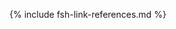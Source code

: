 [USCoreConditionEncounterDiagnosis]: http://hl7.org/fhir/us/core/STU5.0.1/StructureDefinition-us-core-condition-encounter-diagnosis.html
[USCoreConditionProblemsandHealthConcerns]: http://hl7.org/fhir/us/core/STU5.0.1/StructureDefinition-us-core-condition-problems-health-concerns.html
[USCoreLocation]: http://hl7.org/fhir/us/core/STU5.0.1/StructureDefinition-us-core-location.html
[USCoreOrganization]: http://hl7.org/fhir/us/core/STU5.0.1/StructureDefinition-us-core-organization.html
[USCorePatient]: http://hl7.org/fhir/us/core/STU5.0.1/StructureDefinition-us-core-patient.html
[USCorePractitioner]: http://hl7.org/fhir/us/core/STU5.0.1/StructureDefinition-us-core-practitioner.html
[USCorePractitionerRole]: http://hl7.org/fhir/us/core/STU5.0.1/StructureDefinition-us-core-practitionerrole.html
[USCoreBirthSex]: http://hl7.org/fhir/us/core/STU5.0.1/ValueSet-birthsex.html
[QuestionnaireResponse]: http://hl7.org/fhir/R4/questionnaireresponse.html
[PatientBirthTime]: https://hl7.org/fhir/extensions/StructureDefinition-patient-birthTime.html
[PartialDatesAndTimes]: usage.html#partial-dates-and-times
[note on birth date and time]: usage.html#birth-date-and-time
[note on Child and Decedent Fetus name]: https://hl7.org/fhir/us/bfdr/2024Jan/usage.html#child-and-decedent-fetus-name
[note on patient gender]: usage.html#gender
[CityCodes]: usage.html#city-codes
[CountyCodes]: usage.html#county-codes
[StateLiterals]: usage.html#state-literals
[CountryLiterals]: usage.html#country-literals
[Handling of edit flags]: usage.html#handling-of-edit-flags
[Change Log]: change_log.html
[Changes Between Versions]: content-transitions.html
[Birth and Fetal Death Vital Reporting]: https://hl7.org/fhir/us/bfdr/2024Jan/
[Vital Records Common Library]: https://build.fhir.org/ig/HL7/vr-common-library
[Medicolegal Death Investigation]: https://build.fhir.org/ig/HL7/fhir-mdi-ig/
[Vital Records Death Reporting]: https://hl7.org/fhir/us/vrdr/
[PHVS_Occupation_CDC_Census2010VS]: https://phinvads.cdc.gov/vads/ViewValueSet.action?oid=2.16.840.1.114222.4.11.7186
[PHVS_Industry_CDC_Census2010VS]: https://phinvads.cdc.gov/vads/ViewValueSet.action?oid=2.16.840.1.114222.4.11.7187
[PHVS_Occupation_CDC_Census2012VS]: https://phinvads.cdc.gov/vads/ViewValueSet.action?oid=2.16.840.1.114222.4.11.8026
[PHVS_Industry_CDC_Census2012VS]: https://phinvads.cdc.gov/vads/ViewValueSet.action?oid=2.16.840.1.114222.4.11.8027
[PHVS_Occupation_CDC_Census2018VS]: https://phinvads.cdc.gov/vads/ViewValueSet.action?oid=2.16.840.1.114222.4.11.8065
[PHVS_Industry_CDC_Census2018VS]: https://phinvads.cdc.gov/vads/ViewValueSet.action?oid=2.16.840.1.114222.4.11.8066
[ACMESystemRejectVS]: ValueSet-vrdr-system-reject-vs.html
[VRFM]: https://build.fhir.org/ig/nightingaleproject/vital_records_fhir_messaging_ig/message.html#successful-death-record-submission
[HL7EncounterAdmitSourceVS]: http://hl7.org/fhir/ValueSet/encounter-admit-source
[USCoreDischargeDispositionVS]: http://hl7.org/fhir/us/core/ValueSet/us-core-discharge-disposition
[USCoreBirthSexVS]: http://hl7.org/fhir/us/core/ValueSet/birthsex
<!-- old terminology -->
[CodeSystemDeathPregnancyStatusVitalRecords]: http://hl7.org/fhir/us/vr-common-library/STU1.1/CodeSystem-CodeSystem-death-pregnancy-status-vr.html
[CodeSystemDeathReportingCodesVitalRecords]: http://hl7.org/fhir/us/vr-common-library/STU1.1/CodeSystem-CodeSystem-death-reporting-codes-vr.html
[CodeSystemIntentionalRejectVitalRecords]: http://hl7.org/fhir/us/vr-common-library/STU1.1/CodeSystem-CodeSystem-intentional-reject-vr.html
[CodeSystemLocalComponentCodesVitalRecords]: http://hl7.org/fhir/us/vr-common-library/STU1.1/CodeSystem-CodeSystem-local-component-codes-vr.html
[CodeSystemSystemRejectVitalRecords]: http://hl7.org/fhir/us/vr-common-library/STU1.1/CodeSystem-CodeSystem-system-reject-vr.html
[CodeSystemTransaxConversionVitalRecords]: http://hl7.org/fhir/us/vr-common-library/STU1.1/CodeSystem-CodeSystem-transax-conversion-vr.html
[ValueSetApgarTimingVitalRecords]: http://hl7.org/fhir/us/vr-common-library/STU1.1/ValueSet-ValueSet-apgar-timing-vr.html
[ValueSetCertifierTypesVitalRecords]: http://hl7.org/fhir/us/vr-common-library/STU1.1/ValueSet-ValueSet-certifier-types-vr.html
[ValueSetContributoryTobaccoUseVitalRecords]: http://hl7.org/fhir/us/vr-common-library/STU1.1/ValueSet-ValueSet-contributory-tobacco-use-vr.html
[ValueSetDateEstablishmentApproachVitalRecords]: http://hl7.org/fhir/us/vr-common-library/STU1.1/ValueSet-ValueSet-date-establishment-approach-vr.html
[ValueSetDeathPregnancyStatusVitalRecords]: http://hl7.org/fhir/us/vr-common-library/STU1.1/ValueSet-ValueSet-death-pregnancy-status-vr.html
[ValueSetEducationLevelPersonVitalRecords]: http://hl7.org/fhir/us/vr-common-library/STU1.1/ValueSet-ValueSet-education-level-person-vr.html
[ValueSetFatherRelationshipVitalRecords]: http://hl7.org/fhir/us/vr-common-library/STU1.1/ValueSet-ValueSet-father-relationship-vr.html
[ValueSetIntentionalRejectVitalRecords]: http://hl7.org/fhir/us/vr-common-library/STU1.1/ValueSet-ValueSet-intentional-reject-vr.html
[ValueSetMannerOfDeathVitalRecords]: http://hl7.org/fhir/us/vr-common-library/STU1.1/ValueSet-ValueSet-manner-of-death-vr.html
[ValueSetMotherRelationshipVitalRecords]: http://hl7.org/fhir/us/vr-common-library/STU1.1/ValueSet-ValueSet-mother-relationship-vr.html
[ValueSetPlaceOfDeathVitalRecords]: http://hl7.org/fhir/us/vr-common-library/STU1.1/ValueSet-ValueSet-place-of-death-vr.html
[ValueSetSystemRejectVitalRecords]: http://hl7.org/fhir/us/vr-common-library/STU1.1/ValueSet-ValueSet-system-reject-vr.html
[ValueSetTransaxConversionVitalRecords]: http://hl7.org/fhir/us/vr-common-library/STU1.1/ValueSet-ValueSet-transax-conversion-vr.html
[ValueSetTransportationIncidentRoleVitalRecords]: http://hl7.org/fhir/us/vr-common-library/STU1.1/ValueSet-ValueSet-transportation-incident-role-vr.html
[ValueSetYesNoNotApplicableVitalRecords]: http://hl7.org/fhir/us/vr-common-library/STU1.1/ValueSet-ValueSet-yes-no-not-applicable-vr.html
[ValueSetYesNoUnknownVitalRecords]: http://hl7.org/fhir/us/vr-common-library/STU1.1/ValueSet-ValueSet-yes-no-unknown-vr.html
[ValueSetYesNoUnknownNotApplicableVitalRecords]: http://hl7.org/fhir/us/vr-common-library/STU1.1/ValueSet-ValueSet-yes-no-unknown-not-applicable-vr.html
<!-- old profiles/extensions -->
[ObservationAutopsyPerformedIndicatorVitalRecordsOld]: http://hl7.org/fhir/us/vr-common-library/STU1.1/StructureDefinition-Observation-autopsy-performed-indicator-vr.html
[ObservationParentEducationLevelVitalRecordsOld]: http://hl7.org/fhir/us/vr-common-library/STU1.1/StructureDefinition-Observation-parent-education-level-vr.html
[PatientChildVitalRecordsOld]: http://hl7.org/fhir/us/vr-common-library/STU1.1/StructureDefinition-Patient-child-vr.html
[PatientMotherVitalRecordsOld]: http://hl7.org/fhir/us/vr-common-library/STU1.1/StructureDefinition-Patient-mother-vr.html
[PatientDecedentFetusOld]: https://hl7.org/fhir/us/bfdr/2024Jan/StructureDefinition-Patient-decedent-fetus.html
[PractitionerVitalRecordsOld]: http://hl7.org/fhir/us/vr-common-library/STU1.1/StructureDefinition-Practitioner-vr.html
[RelatedPersonFatherNaturalVitalRecordsOld]: http://hl7.org/fhir/us/vr-common-library/STU1.1/StructureDefinition-RelatedPerson-father-natural-vr.html
[RelatedPersonFatherVitalRecordsOld]: http://hl7.org/fhir/us/vr-common-library/STU1.1/StructureDefinition-RelatedPerson-father-vr.html
[RelatedPersonMotherVitalRecordsOld]: http://hl7.org/fhir/us/vr-common-library/STU1.1/StructureDefinition-RelatedPerson-mother-vr.html
[RelatedPersonParentVitalRecordsOld]: http://hl7.org/fhir/us/vr-common-library/STU1.1/StructureDefinition-RelatedPerson-parent-vr.html
[ExtensionPartialDateTimeVitalRecordsOld]: http://hl7.org/fhir/us/vr-common-library/STU1.1/StructureDefinition-Extension-partial-date-time-vr.html
[ExtensionRelatedpersonBirthplaceVitalRecordsOld]: http://hl7.org/fhir/us/vr-common-library/STU1.1/StructureDefinition-Extension-relatedperson-birthplace-vr.html
[ExtensionRelatedPersonDeceasedVitalRecordsOld]: http://hl7.org/fhir/us/vr-common-library/STU1.1/StructureDefinition-Extension-relatedperson-deceased-vr.html
[ExtensionWithinCityLimitsIndicatorVitalRecordsOld]: http://hl7.org/fhir/us/vr-common-library/STU1.1/StructureDefinition-Extension-within-city-limits-indicator-vr.html
[ExtensionPartialDateVitalRecordsOld]: http://hl7.org/fhir/us/vr-common-library/STU1.1/StructureDefinition-Extension-partial-date-vr.html
[ExtensionReportedParentAgeAtDeliveryVitalRecordsOld]: http://hl7.org/fhir/us/vr-common-library/STU1.1/StructureDefinition-Extension-reported-parent-age-at-delivery-vr.html
[ConditionEclampsiaHypertensionVitalRecords]: http://hl7.org/fhir/us/vr-common-library/STU1.1/StructureDefinition-Condition-eclampsia-hypertension-vr.html
[ConditionGestationalDiabetesVitalRecords]: http://hl7.org/fhir/us/vr-common-library/STU1.1/StructureDefinition-Condition-gestational-diabetes-vr.html
[ConditionGestationalHypertensionVitalRecords]: http://hl7.org/fhir/us/vr-common-library/STU1.1/StructureDefinition-Condition-gestational-hypertension-vr.html
[ConditionPrepregnancyDiabetesVitalRecords]: http://hl7.org/fhir/us/vr-common-library/STU1.1/StructureDefinition-Condition-prepregnancy-diabetes-vr.html
[ConditionPrepregnancyHypertensionVitalRecords]: http://hl7.org/fhir/us/vr-common-library/STU1.1/StructureDefinition-Condition-prepregnancy-hypertension-vr.html
[ExtensionDateDayVitalRecords]: http://hl7.org/fhir/us/vr-common-library/STU1.1/StructureDefinition-Extension-date-day-vr.html
[ExtensionDateMonthVitalRecords]: http://hl7.org/fhir/us/vr-common-library/STU1.1/StructureDefinition-Extension-date-month-vr.html
[ExtensionDateTimeVitalRecords]: http://hl7.org/fhir/us/vr-common-library/STU1.1/StructureDefinition-Extension-date-time-vr.html
[ExtensionDateYearVitalRecords]: http://hl7.org/fhir/us/vr-common-library/STU1.1/StructureDefinition-Extension-date-year-vr.html
[ExtensionPartialDateVitalRecords]: http://hl7.org/fhir/us/vr-common-library/STU1.1/StructureDefinition-Extension-partial-date-vr.html
[ExtensionPartialDateTimeVitalRecords]: http://hl7.org/fhir/us/vr-common-library/STU1.1/StructureDefinition-Extension-partial-date-time-vr.html
[ExtensionPatientFetalDeathVitalRecords]: http://hl7.org/fhir/us/vr-common-library/STU1.1/StructureDefinition-Extension-patient-fetal-death-vr.html
[ExtensionRelatedpersonBirthplaceVitalRecords]: http://hl7.org/fhir/us/vr-common-library/STU1.1/StructureDefinition-Extension-relatedperson-birthplace-vr.html
[ExtensionRelatedPersonDeceasedVitalRecords]: http://hl7.org/fhir/us/vr-common-library/STU1.1/StructureDefinition-Extension-relatedperson-deceased-vr.html
[ExtensionReportedParentAgeAtDeliveryVitalRecords]: http://hl7.org/fhir/us/vr-common-library/STU1.1/StructureDefinition-Extension-reported-parent-age-at-delivery-vr.html
[ExtensionWithinCityLimitsIndicatorVitalRecords]: http://hl7.org/fhir/us/vr-common-library/STU1.1/StructureDefinition-Extension-within-city-limits-indicator-vr.html
[LocationDeathVitalRecords]: http://hl7.org/fhir/us/vr-common-library/STU1.1/StructureDefinition-Location-death-vr.html
[LocationInjuryVitalRecords]: http://hl7.org/fhir/us/vr-common-library/STU1.1/StructureDefinition-Location-injury-vr.html
[ObservationApgarScoreVitalRecords]: http://hl7.org/fhir/us/vr-common-library/STU1.1/StructureDefinition-Observation-apgar-score-vr.html
[ObservationBirthWeightVitalRecords]: http://hl7.org/fhir/us/vr-common-library/STU1.1/StructureDefinition-Observation-birth-weight-vr.html
[ObservationCauseOfDeathPart1VitalRecords]: http://hl7.org/fhir/us/vr-common-library/STU1.1/StructureDefinition-Observation-cause-of-death-part1-vr.html
[ObservationContributingCauseOfDeathPart2VitalRecords]: http://hl7.org/fhir/us/vr-common-library/STU1.1/StructureDefinition-Observation-contributing-cause-of-death-part2-vr.html
[ObservationDeathDateVitalRecords]: http://hl7.org/fhir/us/vr-common-library/STU1.1/StructureDefinition-Observation-death-date-vr.html
[ObservationDecedentPregnancyVitalRecords]: http://hl7.org/fhir/us/vr-common-library/STU1.1/StructureDefinition-Observation-decedent-pregnancy-vr.html
[ObservationGestationalAgeAtDeliveryVitalRecords]: http://hl7.org/fhir/us/vr-common-library/STU1.1/StructureDefinition-Observation-gestational-age-at-delivery-vr.html
[ObservationInfantLivingVitalRecords]: http://hl7.org/fhir/us/vr-common-library/STU1.1/StructureDefinition-Observation-infant-living-vr.html
[ObservationInjuryIncidentVitalRecords]: http://hl7.org/fhir/us/vr-common-library/STU1.1/StructureDefinition-Observation-injury-incident-vr.html
[ObservationLastMenstrualPeriodVitalRecords]: http://hl7.org/fhir/us/vr-common-library/STU1.1/StructureDefinition-Observation-last-menstrual-period-vr.html
[ObservationMannerOfDeathVitalRecords]: http://hl7.org/fhir/us/vr-common-library/STU1.1/StructureDefinition-Observation-manner-of-death-vr.html
[ObservationMotherDeliveryWeightVitalRecords]: http://hl7.org/fhir/us/vr-common-library/STU1.1/StructureDefinition-Observation-mother-delivery-weight-vr.html
[ObservationMotherHeightVitalRecords]: http://hl7.org/fhir/us/vr-common-library/STU1.1/StructureDefinition-Observation-mother-height-vr.htm
[ObservationMotherPrepregnancyWeightVitalRecords]: http://hl7.org/fhir/us/vr-common-library/STU1.1/StructureDefinition-Observation-mother-prepregnancy-weight-vr.html
[ObservationNoneOfSpecifiedPregnancyRiskFactorsVitalRecords]: http://hl7.org/fhir/us/vr-common-library/STU1.1/StructureDefinition-Observation-none-of-specified-pregnancy-risk-factors-vr.html
[ObservationNumberBirthsNowDeadVitalRecords]: http://hl7.org/fhir/us/vr-common-library/STU1.1/StructureDefinition-Observation-number-births-now-dead-vr.html
[ObservationNumberBirthsNowLivingVitalRecords]: http://hl7.org/fhir/us/vr-common-library/STU1.1/StructureDefinition-Observation-number-births-now-living-vr.html
[ObservationNumberFetalDeathsThisDeliveryVitalRecords]: http://hl7.org/fhir/us/vr-common-library/STU1.1/StructureDefinition-Observation-number-fetal-deaths-this-delivery-vr.html
[ObservationNumberLiveBirthsThisDeliveryVitalRecords]: http://hl7.org/fhir/us/vr-common-library/STU1.1/StructureDefinition-Observation-number-live-births-this-delivery-vr.html
[ObservationNumberOtherPregnancyOutcomesVitalRecords]: http://hl7.org/fhir/us/vr-common-library/STU1.1/StructureDefinition-Observation-number-other-pregnancy-outcomes-vr.html
[ObservationNumberPrenatalVisitsVitalRecords]: http://hl7.org/fhir/us/vr-common-library/STU1.1/StructureDefinition-Observation-number-prenatal-visits-vr.html
[ObservationNumberPreviousCesareansVitalRecords]: http://hl7.org/fhir/us/vr-common-library/STU1.1/StructureDefinition-Observation-number-previous-cesareans-vr.html
[ObservationParentEducationLevelVitalRecords]: http://hl7.org/fhir/us/vr-common-library/STU1.1/StructureDefinition-Observation-parent-education-level-vr.html
[ObservationPluralityVitalRecords]: http://hl7.org/fhir/us/vr-common-library/STU1.1/StructureDefinition-Observation-plurality-vr.html
[ObservationPreviousCesareanVitalRecords]: http://hl7.org/fhir/us/vr-common-library/STU1.1/StructureDefinition-Observation-previous-cesarean-vr.html
[ObservationPreviousPretermBirthVitalRecords]: http://hl7.org/fhir/us/vr-common-library/STU1.1/StructureDefinition-Observation-previous-preterm-birth-vr.html
[ObservationRaceVitalRecords]: http://hl7.org/fhir/us/vr-common-library/STU1.1/StructureDefinition-Observation-race-vr.html
[ObservationTabulatedEthnicityVitalRecords]: http://hl7.org/fhir/us/vr-common-library/STU1.1/StructureDefinition-Observation-tabulated-ethnicity-vr.html
[ParametersCodingStatusValuesVitalRecords]: http://hl7.org/fhir/us/vr-common-library/STU1.1/StructureDefinition-Parameters-coding-status-values-vr.html
[PatientDecedentFetusVitalRecords]: http://hl7.org/fhir/us/vr-common-library/STU1.1/StructureDefinition-Patient-decedent-fetus-vr.html
[ProcedureArtificialInseminationVitalRecords]: http://hl7.org/fhir/us/vr-common-library/STU1.1/StructureDefinition-Procedure-artificial-insemination-vr.html
[ProcedureAssistedFertilizationVitalRecords]: http://hl7.org/fhir/us/vr-common-library/STU1.1/StructureDefinition-Procedure-assisted-fertilization-vr.html
[ProcedureDeathCertificationVitalRecords]: http://hl7.org/fhir/us/vr-common-library/STU1.1/StructureDefinition-Procedure-death-certification-vr.html
[ProcedureInfertilityTreatmentVitalRecords]: http://hl7.org/fhir/us/vr-common-library/STU1.1/StructureDefinition-Procedure-infertility-treatment-vr.html
[RelatedPersonFatherNaturalVitalRecords]: http://hl7.org/fhir/us/vr-common-library/STU1.1/StructureDefinition-RelatedPerson-father-natural-vr.html
[RelatedPersonMotherGestationalVitalRecords]: http://hl7.org/fhir/us/vr-common-library/STU1.1/StructureDefinition-RelatedPerson-mother-gestational-vr.html
[RelatedPersonParentVitalRecords]: http://hl7.org/fhir/us/vr-common-library/STU1.1/StructureDefinition-RelatedPerson-parent-vr.html
<!-- BFDR Profiles/Extensions-->
[ConditionChorioamnionitis]: https://hl7.org/fhir/us/bfdr/2024Jan/StructureDefinition-Condition-chorioamnionitis.html
[ConditionCongenitalAnomalyOfNewborn]: https://hl7.org/fhir/us/bfdr/2024Jan/StructureDefinition-Condition-congenital-anomaly-of-newborn.html
[ConditionEclampsiaHypertension]: https://hl7.org/fhir/us/bfdr/2024Jan/StructureDefinition-Condition-eclampsia-hypertension.html
[ConditionFetalDeathCauseOrCondition]: https://hl7.org/fhir/us/bfdr/2024Jan/StructureDefinition-Condition-fetal-death-cause-or-condition.html
[ConditionFetalDeathOtherCauseOrCondition]: https://hl7.org/fhir/us/bfdr/2024Jan/StructureDefinition-Condition-fetal-death-other-cause-or-condition.html
[ConditionGestationalDiabetes]: https://hl7.org/fhir/us/bfdr/2024Jan/StructureDefinition-Condition-gestational-diabetes.html
[ConditionGestationalHypertension]: https://hl7.org/fhir/us/bfdr/2024Jan/StructureDefinition-Condition-gestational-hypertension.html
[ConditionInfectionPresentDuringPregnancy]: https://hl7.org/fhir/us/bfdr/2024Jan/StructureDefinition-Condition-infection-present-during-pregnancy.html
[ConditionPerinealLaceration]: https://hl7.org/fhir/us/bfdr/2024Jan/StructureDefinition-Condition-perineal-laceration.html
[ConditionPrepregnancyDiabetes]: https://hl7.org/fhir/us/bfdr/2024Jan/StructureDefinition-Condition-prepregnancy-diabetes.html
[ConditionPrepregnancyHypertension]: https://hl7.org/fhir/us/bfdr/2024Jan/StructureDefinition-Condition-prepregnancy-hypertension.html
[ConditionRupturedUterus]: https://hl7.org/fhir/us/bfdr/2024Jan/StructureDefinition-Condition-ruptured-uterus.html
[ConditionSeizure]: https://hl7.org/fhir/us/bfdr/2024Jan/StructureDefinition-Condition-seizure.html
[CoveragePrincipalPayerDelivery]: https://hl7.org/fhir/us/bfdr/2024Jan/StructureDefinition-Coverage-principal-payer-delivery.html
[EncounterBirth]: https://hl7.org/fhir/us/bfdr/2024Jan/StructureDefinition-Encounter-birth.html
[Encounter_Maternity]: https://hl7.org/fhir/us/bfdr/2024Jan/StructureDefinition-Encounter-maternity.html
[ExtensionDateFiledByRegistrar]: https://hl7.org/fhir/us/bfdr/2024Jan/StructureDefinition-Extension-date-filed-by-registrar.html
[ExtensionDatereceivedByRegistrar]: https://hl7.org/fhir/us/bfdr/2024Jan/StructureDefinition-Extension-date-received-by-registrar.html
[ExtensionEncounterMaternityReference]: https://hl7.org/fhir/us/bfdr/2024Jan/StructureDefinition-Extension-encounter-maternity-reference.html
[ExtensionFetalDeathLocalFileNumber]: https://hl7.org/fhir/us/bfdr/2024Jan/StructureDefinition-Extension-fetal-death-local-file-number.html
[ExtensionFetalDeathReportNumber]: https://hl7.org/fhir/us/bfdr/2024Jan/StructureDefinition-Extension-fetal-death-report-number.html
[ExtensionLiveBirthCertificateNumber]: https://hl7.org/fhir/us/bfdr/2024Jan/StructureDefinition-Extension-live-birth-certificate-number.html
[ExtensionLiveBirthLocalFileNumber]: https://hl7.org/fhir/us/bfdr/2024Jan/StructureDefinition-Extension-live-birth-local-file-number.html
[ObservationSteroidsFetalLungMaturation]: https://hl7.org/fhir/us/bfdr/2024Jan/StructureDefinition-Observation-steroids-fetal-lung-maturation.html
[ObservationAntibioticsAdministeredDuringLabor]: https://hl7.org/fhir/us/bfdr/2024Jan/StructureDefinition-Observation-antibiotics-during-labor.html
[ObservationApgarScore]: https://hl7.org/fhir/us/bfdr/2024Jan/StructureDefinition-Observation-apgar-score.html
[ObservationAutopsyHistologicalExamResultsUsed]: https://hl7.org/fhir/us/bfdr/2024Jan/StructureDefinition-Observation-autopsy-histological-exam-results-used.html
[ObservationBirthWeight]: https://hl7.org/fhir/us/bfdr/2024Jan/StructureDefinition-Observation-birth-weight.html
[ObservationCigaretteSmokingBeforeDuringPregnancy]: https://hl7.org/fhir/us/bfdr/2024Jan/StructureDefinition-Observation-cigarette-smoking-before-during-pregnancy.html
[ObservationCodedInitiatingFetalDeathCauseOrCondition]: https://hl7.org/fhir/us/bfdr/2024Jan/StructureDefinition-Observation-coded-initiating-fetal-death-cause-or-condition.html
[ObservationCodedOtherFetalDeathCauseOrCondition]: https://hl7.org/fhir/us/bfdr/2024Jan/StructureDefinition-Observation-coded-other-fetal-death-cause-or-condition.html
[ObservationDateOfFirstPrenatalCareVisit]: https://hl7.org/fhir/us/bfdr/2024Jan/StructureDefinition-Observation-date-of-first-prenatal-care-visit.html
[ObservationDateOfLastLiveBirth]: https://hl7.org/fhir/us/bfdr/2024Jan/StructureDefinition-Observation-date-of-last-live-birth.html
[ObservationDateOfLastOtherPregnancyOutcome]: https://hl7.org/fhir/us/bfdr/2024Jan/StructureDefinition-Observation-date-of-last-other-pregnancy-outcome.html
[ObservationFetalDeathTimePoint]: https://hl7.org/fhir/us/bfdr/2024Jan/StructureDefinition-Observation-fetal-death-time-point.html
[ObservationFetalPresentation]: https://hl7.org/fhir/us/bfdr/2024Jan/StructureDefinition-Observation-fetal-presentation.html
[ObservationGestationalAgeAtDelivery]: https://hl7.org/fhir/us/bfdr/2024Jan/StructureDefinition-Observation-gestational-age-at-delivery.html
[ObservationHistologicalPlacentalExamPerformed]: https://hl7.org/fhir/us/bfdr/2024Jan/StructureDefinition-Observation-histological-placental-exam-performed.html
[ObservationICUAdmission]: https://hl7.org/fhir/us/bfdr/2024Jan/StructureDefinition-Observation-icu-admission.html
[ObservationInfantBreastfedAtDischarge]: https://hl7.org/fhir/us/bfdr/2024Jan/StructureDefinition-Observation-infant-breastfed-at-discharge.html
[ObservationInfantLiving]: https://hl7.org/fhir/us/bfdr/2024Jan/StructureDefinition-Observation-infant-living.html
[ObservationLaborTrialAttempted]: https://hl7.org/fhir/us/bfdr/2024Jan/StructureDefinition-Observation-labor-trial-attempted.html
[ObservationLastMenstrualPeriod]: https://hl7.org/fhir/us/bfdr/2024Jan/StructureDefinition-Observation-last-menstrual-period.html
[ObservationMethodOfDisposition]: https://hl7.org/fhir/us/bfdr/2024Jan/StructureDefinition-Observation-method-of-disposition.html
[ObservationMotherDeliveryWeight]: https://hl7.org/fhir/us/bfdr/2024Jan/StructureDefinition-Observation-mother-delivery-weight.html
[ObservationMotherHeight]: https://hl7.org/fhir/us/bfdr/2024Jan/StructureDefinition-Observation-mother-height.html
[ObservationMotherMarriedDuringPregnancy]: https://hl7.org/fhir/us/bfdr/2024Jan/StructureDefinition-Observation-mother-married-during-pregnancy.html
[ObservationMotherPrepregnancyWeight]: https://hl7.org/fhir/us/bfdr/2024Jan/StructureDefinition-Observation-mother-prepregnancy-weight.html
[ObservationMotherReceivedWICFood]: https://hl7.org/fhir/us/bfdr/2024Jan/StructureDefinition-Observation-mother-received-wic-food.html
[ObservationNICUAdmission]: https://hl7.org/fhir/us/bfdr/2024Jan/StructureDefinition-Observation-nicu-admission.html
[ObservationNoneOfSpecifiedAbnormalConditionsOfNewborn]: https://hl7.org/fhir/us/bfdr/2024Jan/StructureDefinition-Observation-none-of-specified-abnormal-conditions-of-newborn.html
[ObservationNoneOfSpecifiedCharacteristicsOfLaborAndDelivery]: https://hl7.org/fhir/us/bfdr/2024Jan/StructureDefinition-Observation-none-of-specified-characteristics-labor-delivery.html
[ObservationNoneOfSpecifiedCongenitalAnomoliesOfTheNewborn]: https://hl7.org/fhir/us/bfdr/2024Jan/StructureDefinition-Observation-None-congenital-anomolies-of-the-newborn.html
[ObservationNoneOfSpecifiedInfectionsPresentDuringPregnancy]: https://hl7.org/fhir/us/bfdr/2024Jan/StructureDefinition-Observation-no-infections-present-during-pregnancy.html
[ObservationNoneOfSpecifiedMaternalMorbidities]: https://hl7.org/fhir/us/bfdr/2024Jan/StructureDefinition-Observation-none-of-specified-maternal-morbidities.html
[ObservationNoneOfSpecifiedObstetricProcedures]: https://hl7.org/fhir/us/bfdr/2024Jan/StructureDefinition-Observation-none-of-specified-obstetric-procedures.html
[ObservationNoneOfSpecifiedPregnancyRiskFactors]: https://hl7.org/fhir/us/bfdr/2024Jan/StructureDefinition-Observation-none-of-specified-pregnancy-risk-factors.html
[ObservationNumberBirthsNowDead]: https://hl7.org/fhir/us/bfdr/2024Jan/StructureDefinition-Observation-number-births-now-dead.html
[ObservationNumberBirthsNowLiving]: https://hl7.org/fhir/us/bfdr/2024Jan/StructureDefinition-Observation-number-births-now-living.html
[ObservationNumberFetalDeathsThisDelivery]: https://hl7.org/fhir/us/bfdr/2024Jan/StructureDefinition-Observation-number-fetal-deaths-this-delivery.html
[ObservationNumberLiveBirthsThisDelivery]: https://hl7.org/fhir/us/bfdr/2024Jan/StructureDefinition-Observation-number-live-births-this-delivery.html
[ObservationNumberOtherPregnancyOutcomes]: https://hl7.org/fhir/us/bfdr/2024Jan/StructureDefinition-Observation-number-other-pregnancy-outcomes.html
[ObservationNumberPrenatalVisits]: https://hl7.org/fhir/us/bfdr/2024Jan/StructureDefinition-Observation-number-prenatal-visits.html
[ObservationNumberPreviousCesareans]: https://hl7.org/fhir/us/bfdr/2024Jan/StructureDefinition-Observation-number-previous-cesareans.html
[ObservationPaternityAcknowledgementSigned]: https://hl7.org/fhir/us/bfdr/2024Jan/StructureDefinition-Observation-paternity-acknowledgement-signed.html
[ObservationPlannedToDeliverAtHome]: https://hl7.org/fhir/us/bfdr/2024Jan/StructureDefinition-Observation-planned-to-deliver-at-home.html
[ObservationPreviousCesarean]: https://hl7.org/fhir/us/bfdr/2024Jan/StructureDefinition-Observation-previous-cesarean.html
[ObservationPreviousPretermBirth]: https://hl7.org/fhir/us/bfdr/2024Jan/StructureDefinition-Observation-previous-preterm-birth.html
[ObservationSSNRequestedForChild]: https://hl7.org/fhir/us/bfdr/2024Jan/StructureDefinition-Observation-ssn-requested-for-child.html
[ObservationUnknownFinalRouteMethodDelivery]: https://hl7.org/fhir/us/bfdr/2024Jan/StructureDefinition-Observation-unknown-final-route-and-method-of-delivery.html
[PatientDecedentFetus]: https://hl7.org/fhir/us/bfdr/2024Jan/StructureDefinition-Patient-decedent-fetus.html
[ProcedureAntibioticSuspectedNeonatalSepsis]: https://hl7.org/fhir/us/bfdr/2024Jan/StructureDefinition-Procedure-antibiotic-suspected-neonatal-sepsis.html
[ProcedureArtificialInsemination]: https://hl7.org/fhir/us/bfdr/2024Jan/StructureDefinition-Procedure-artificial-insemination.html
[ProcedureAssistedFertilization]: https://hl7.org/fhir/us/bfdr/2024Jan/StructureDefinition-Procedure-assisted-fertilization.html
[ProcedureAssistedVentilationFollowingDelivery]: https://hl7.org/fhir/us/bfdr/2024Jan/StructureDefinition-Procedure-assisted-ventilation-following-delivery.html
[ProcedureAssistedVentilationMoreThanSixHours]: https://hl7.org/fhir/us/bfdr/2024Jan/StructureDefinition-Procedure-assisted-ventilation-more-than-six-hours.html
[ProcedureAugmentationOfLabor]: https://hl7.org/fhir/us/bfdr/2024Jan/StructureDefinition-Procedure-augmentation-of-labor.html
[ProcedureBloodTransfusion]: https://hl7.org/fhir/us/bfdr/2024Jan/StructureDefinition-Procedure-blood-transfusion.html
[ProcedureEpiduralOrSpinalAnesthesia]: https://hl7.org/fhir/us/bfdr/2024Jan/StructureDefinition-Procedure-epidural-or-spinal-anesthesia.html
[ProcedureFinalRouteMethodDelivery]: https://hl7.org/fhir/us/bfdr/2024Jan/StructureDefinition-Procedure-final-route-method-delivery.html
[ProcedureInductionOfLabor]: https://hl7.org/fhir/us/bfdr/2024Jan/StructureDefinition-Procedure-induction-of-labor.html
[ProcedureInfertilityTreatment]: https://hl7.org/fhir/us/bfdr/2024Jan/StructureDefinition-Procedure-infertility-treatment.html
[ProcedureObstetric]: https://hl7.org/fhir/us/bfdr/2024Jan/StructureDefinition-Procedure-obstetric.html
[ProcedureSurfactantReplacementTherapy]: https://hl7.org/fhir/us/bfdr/2024Jan/StructureDefinition-Procedure-surfactant-replacement-therapy.html
[ProcedureUnplannedHysterectomy]: https://hl7.org/fhir/us/bfdr/2024Jan/StructureDefinition-Procedure-unplanned-hysterectomy.html
<!-- BFDR Terminology -->
[AbnormalConditionsNewbornCS]: https://hl7.org/fhir/us/bfdr/2024Jan/CodeSystem-CodeSystem-abnormal-conditions-newborn.html
[BirthAndFetalDeathFinancialClassCS]: https://hl7.org/fhir/us/bfdr/2024Jan/CodeSystem-CodeSystem-vr-birth-and-fetal-death-financial-class.html
[BirthDeliveryOccurredCS]: https://hl7.org/fhir/us/bfdr/2024Jan/CodeSystem-CodeSystem-vr-birth-delivery-occurred.html
[FetalDeathCauseOrConditionCS]: https://hl7.org/fhir/us/bfdr/2024Jan/CodeSystem-CodeSystem-vr-fetal-death-cause-or-condition.html
[InformantRelationshipToMotherCS]: https://hl7.org/fhir/us/bfdr/2024Jan/CodeSystem-CodeSystem-informant-relationship-to-mother.html
[ApgarTimingVS]: https://hl7.org/fhir/us/bfdr/2024Jan/ValueSet-ValueSet-apgar-timing.html
[BirthAndFetalDeathFinancialClassVS]: https://hl7.org/fhir/us/bfdr/2024Jan/ValueSet-ValueSet-birth-and-fetal-death-financial-class.html
[BirthAttendantTitlesVS]: https://hl7.org/fhir/us/bfdr/2024Jan/ValueSet-ValueSet-birth-attendant-titles.html
[BirthDeliveryOccurredVS]: https://hl7.org/fhir/us/bfdr/2024Jan/ValueSet-ValueSet-birth-delivery-occurred.html
[BirthWeightEditFlagsVS]: https://hl7.org/fhir/us/bfdr/2024Jan/ValueSet-ValueSet-birth-weight-edit-flags.html
[CigaretteSmokingBeforeAndDuringPregnancyVS]: https://hl7.org/fhir/us/bfdr/2024Jan/ValueSet-cigarette-smoking-before-during-pregnancy.html
[DeliveryRoutesVS]: https://hl7.org/fhir/us/bfdr/2024Jan/ValueSet-ValueSet-delivery-routes.html
[EstimateOfGestationEditFlagsVS]: https://hl7.org/fhir/us/bfdr/2024Jan/ValueSet-ValueSet-estimate-of-gestation-edit-flags.html
[FathersDateOfBirthEditFlagsVS]: https://hl7.org/fhir/us/bfdr/2024Jan/ValueSet-ValueSet-fathers-date-of-birth-edit-flags.html
[FetalDeathCauseOrConditionVS]: https://hl7.org/fhir/us/bfdr/2024Jan/ValueSet-ValueSet-fetal-death-cause-or-condition.html
[FetalDeathTimePointsVS]: https://hl7.org/fhir/us/bfdr/2024Jan/ValueSet-ValueSet-fetal-death-time-points.html
[FetalPresentationsVS]: https://hl7.org/fhir/us/bfdr/2024Jan/ValueSet-ValueSet-fetal-presentations.html
[HistologicalPlacentalExaminationVS]: https://hl7.org/fhir/us/bfdr/2024Jan/ValueSet-ValueSet-histological-placental-examination.html
[InfectionsDuringPregnancyLiveBirthVS]: https://hl7.org/fhir/us/bfdr/2024Jan/ValueSet-ValueSet-infections-during-pregnancy-live-birth.html
[InformantRelationshipToMotherVS]: https://hl7.org/fhir/us/bfdr/2024Jan/ValueSet-ValueSet-informant-relationship-to-mother.html
[MothersDateOfBirthEditFlagsVS]: https://hl7.org/fhir/us/bfdr/2024Jan/ValueSet-ValueSet-mothers-date-of-birth-edit-flags.html
[NewbornCongenitalAnomaliesVS]: https://hl7.org/fhir/us/bfdr/2024Jan/ValueSet-ValueSet-newborn-congenital-anomalies.html
[NumberPreviousCesareansEditFlagsVS]: https://hl7.org/fhir/us/bfdr/2024Jan/ValueSet-ValueSet-number-previous-cesareans-edit-flags.html
[ValueSetObstetricProcedureOutcome]: https://hl7.org/fhir/us/bfdr/2024Jan/ValueSet-ValueSet-obstetric-procedure-outcome.html
[ObstetricProcedureVS]: https://hl7.org/fhir/us/bfdr/2024Jan/ValueSet-ValueSet-obstetric-procedure.html
[PluralityEditFlagsVS]: https://hl7.org/fhir/us/bfdr/2024Jan/ValueSet-ValueSet-plurality-edit-flags.html
[PregnancyReportEditFlagsVS]: https://hl7.org/fhir/us/bfdr/2024Jan/ValueSet-ValueSet-pregnancy-report-edit-flags.html
<!-- VRDR Profiles/Extensions -->
[BypassEditFlag]: http://hl7.org/fhir/us/vrdr/STU2.2/StructureDefinition-BypassEditFlag.html
[CauseOfDeathPart1]: http://hl7.org/fhir/us/vrdr/STU2.2/StructureDefinition-vrdr-cause-of-death-part1.html
[CauseOfDeathPart2]: http://hl7.org/fhir/us/vrdr/STU2.2/StructureDefinition-vrdr-cause-of-death-part2.html
[CityCodeOld]: http://hl7.org/fhir/us/vrdr/STU2.2/StructureDefinition-CityCode.html
[CodedRaceAndEthnicityOld]: http://hl7.org/fhir/us/vrdr/STU2.2/StructureDefinition-vrdr-coded-race-and-ethnicity.html
[CodingStatusValues]: http://hl7.org/fhir/us/vrdr/STU2.2/StructureDefinition-vrdr-coding-status-values.html
[DeathLocation]: http://hl7.org/fhir/us/vrdr/STU2.2/StructureDefinition-vrdr-death-location.html
[DistrictCodeOld]: http://hl7.org/fhir/us/vrdr/STU2.2/StructureDefinition-DistrictCode.html
[InjuryLocation]: http://hl7.org/fhir/us/vrdr/STU2.2/StructureDefinition-vrdr-injury-location.html
[InputRaceAndEthnicityOld]: http://hl7.org/fhir/us/vrdr/STU2.2/StructureDefinition-vrdr-input-race-and-ethnicity.html
[DeathDate]: http://hl7.org/fhir/us/vrdr/STU2.2/StructureDefinition-vrdr-death-date.html
[DecedentPregnancyStatus]: http://hl7.org/fhir/us/vrdr/STU2.2/StructureDefinition-vrdr-decedent-pregnancy-status.html
[InjuryIncident]: http://hl7.org/fhir/us/vrdr/STU2.2/StructureDefinition-vrdr-injury-incident.html
[MannerOfDeath]: http://hl7.org/fhir/us/vrdr/STU2.2/StructureDefinition-vrdr-manner-of-death.html
[UsualWorkOld]: http://hl7.org/fhir/us/vrdr/STU2.2/StructureDefinition-vrdr-decedent-usual-work.html
[DeathCertification]: http://hl7.org/fhir/us/vrdr/STU2.2/StructureDefinition-vrdr-death-certification.html
[DecedentOld]: http://hl7.org/fhir/us/vrdr/STU2.2/StructureDefinition-vrdr-decedent.html
[EmergingIssuesOld]: http://hl7.org/fhir/us/vrdr/STU2.2/StructureDefinition-vrdr-emerging-issues.html
[PostDirectionalOld]: http://hl7.org/fhir/us/vrdr/STU2.2/StructureDefinition-PostDirectional.html
[PreDirectionalOld]: http://hl7.org/fhir/us/vrdr/STU2.2/StructureDefinition-PreDirectional.html
[StreetDesignatorOld]: http://hl7.org/fhir/us/vrdr/STU2.2/StructureDefinition-StreetDesignator.html
[StreetNameOld]: http://hl7.org/fhir/us/vrdr/STU2.2/StructureDefinition-StreetName.html
[StreetNumberOld]: http://hl7.org/fhir/us/vrdr/STU2.2/StructureDefinition-StreetNumber.html
[UnitOrAptNumberOld]: http://hl7.org/fhir/us/vrdr/STU2.2/StructureDefinition-UnitOrAptNumber.html
<!-- VRDR Terminology -->
[DeathPregnancyStatusCS]: https://build.fhir.org/ig/HL7/vrdr/CodeSystem-CodeSystem-death-pregnancy-status.html
[IntentionalRejectCS]: https://build.fhir.org/ig/HL7/vrdr/CodeSystem-vrdr-intentional-reject-cs.html
[ObservationsCS]: https://build.fhir.org/ig/HL7/vrdr/CodeSystem-vrdr-observations-cs.html
[SystemRejectCS]: https://build.fhir.org/ig/HL7/vrdr/CodeSystem-vrdr-system-reject-cs.html
[TransaxConversionCS]: https://build.fhir.org/ig/HL7/vrdr/CodeSystem-vrdr-transax-conversion-cs.html
[CertifierTypesVS]: https://build.fhir.org/ig/HL7/vrdr/ValueSet-vrdr-certifier-types-vs.html
[ContributoryTobaccoUseVS]: https://build.fhir.org/ig/HL7/vrdr/ValueSet-vrdr-contributory-tobacco-use-vs.html
[DateOfDeathDeterminationMethodsVS]: https://build.fhir.org/ig/HL7/vrdr/ValueSet-vrdr-date-of-death-determination-methods-vs.html
[DeathPregnancyStatusVS]: https://build.fhir.org/ig/HL7/vrdr/ValueSet-vrdr-pregnancy-status-vs.html
[IntentionalRejectVS]: https://build.fhir.org/ig/HL7/vrdr/ValueSet-vrdr-intentional-reject-vs.html
[MannerOfDeathVS]: https://build.fhir.org/ig/HL7/vrdr/ValueSet-vrdr-manner-of-death-vs.html
[PlaceOfDeathVS]: https://build.fhir.org/ig/HL7/vrdr/ValueSet-vrdr-place-of-death-vs.html
[SystemRejectVS]: https://build.fhir.org/ig/HL7/vrdr/ValueSet-vrdr-system-reject-vs.html
[TransaxConversionVS]: https://build.fhir.org/ig/HL7/vrdr/ValueSet-vrdr-transax-conversion-vs.html
[TransportationIncidentRoleVS]: https://build.fhir.org/ig/HL7/vrdr/ValueSet-vrdr-transportation-incident-role-vs.html
[BirthplaceCountryVSOld]: http://hl7.org/fhir/us/vrdr/STU2.2/ValueSet-vrdr-birthplace-country-vs.html
[CanadaProvincesVSOld]: http://hl7.org/fhir/us/vrdr/STU2.2/ValueSet-vrdr-canada-provinces-vs.html
[CountryCodeCSOld]: http://hl7.org/fhir/us/vrdr/STU2.2/CodeSystem-vrdr-country-code-cs.html
[EducationLevelVSOld]: http://hl7.org/fhir/us/vrdr/STU2.2/ValueSet-vrdr-education-level-vs.html
[HispanicOriginCSOld]: http://hl7.org/fhir/us/vrdr/STU2.2/CodeSystem-vrdr-hispanic-origin-cs.html
[JurisdictionsCSOld]: http://hl7.org/fhir/us/vrdr/STU2.2/CodeSystem-vrdr-jurisdictions-cs.html
[MissingValueReasonCSOld]: http://hl7.org/fhir/us/vrdr/STU2.2/CodeSystem-vrdr-missing-value-reason-cs.html
[RaceCodeCSOld]: http://hl7.org/fhir/us/vrdr/STU2.2/CodeSystem-vrdr-race-code-cs.html
[RaceRecode40CSOld]: http://hl7.org/fhir/us/vrdr/STU2.2/CodeSystem-vrdr-race-recode-40-cs.html
[ObservationsCSOld]: http://hl7.org/fhir/us/vrdr/STU2.2/CodeSystem-vrdr-observations-cs.html
[BypassEditFlagCSOld]: http://hl7.org/fhir/us/vrdr/STU2.2/CodeSystem-vrdr-bypass-edit-flag-cs.html
[HispanicNoUnknownVSOld]: http://hl7.org/fhir/us/vrdr/STU2.2/ValueSet-vrdr-hispanic-no-unknown-vs.html
[HispanicOriginVSOld]: https://build.fhir.org/ig/HL7/vrdr/ValueSet-vrdr-hispanic-origin-vs.html
[JurisdictionVSOld]: http://hl7.org/fhir/us/vrdr/STU2.2/ValueSet-vrdr-jurisdiction-vs.html
[RaceCodeVSOld]: http://hl7.org/fhir/us/vrdr/STU2.2/ValueSet-vrdr-race-code-vs.html
[RaceMissingValueReasonVSOld]: http://hl7.org/fhir/us/vrdr/STU2.2/ValueSet-vrdr-race-missing-value-reason-vs.html
[RaceRecode40VSOld]: http://hl7.org/fhir/us/vrdr/STU2.2/ValueSet-vrdr-race-recode-40-vs.html
[ResidenceCountryVSOld]: http://hl7.org/fhir/us/vrdr/STU2.2/ValueSet-vrdr-residence-country-vs.html
[StatesTerritoriesAndProvincesVSOld]: http://hl7.org/fhir/us/vrdr/STU2.2/ValueSet-vrdr-states-territories-provinces-vs.html
[USStatesAndTerritoriesVSOld]: http://hl7.org/fhir/us/vrdr/STU2.2/ValueSet-vrdr-usstates-territories-vs.html
[UnitsOfAgeVSOld]: http://hl7.org/fhir/us/vrdr/STU2.2/ValueSet-vrdr-units-of-age-vs.html
[EditBypass01234VSOld]: http://hl7.org/fhir/us/vrdr/STU2.2/ValueSet-vrdr-edit-bypass-01234-vs.html
<!-- MDI Terminology -->
[CodeSystemMDI]: https://build.fhir.org/ig/HL7/fhir-mdi-ig/CodeSystem-CodeSystem-vr-codes.html
{% include fsh-link-references.md %}
